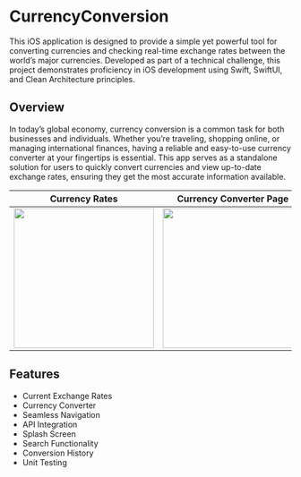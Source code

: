 # CurrencyConversion

This iOS application is designed to provide a simple yet powerful tool for converting currencies and checking real-time exchange rates between the world’s major currencies. Developed as part of a technical challenge, this project demonstrates proficiency in iOS development using Swift, SwiftUI, and Clean Architecture principles.

## Overview

In today’s global economy, currency conversion is a common task for both businesses and individuals. Whether you’re traveling, shopping online, or managing international finances, having a reliable and easy-to-use currency converter at your fingertips is essential. This app serves as a standalone solution for users to quickly convert currencies and view up-to-date exchange rates, ensuring they get the most accurate information available.

| Currency Rates  | Currency Converter Page |
| ------------- | ------------- |
| <img src="https://github.com/user-attachments/assets/46ed1e68-1622-43c7-b62f-36cde7d5d811" width="250"> | <img src="https://github.com/user-attachments/assets/65e83224-e948-4a06-a8dc-f65b5cb4d81a" width="250">

## Features

* Current Exchange Rates
* Currency Converter
* Seamless Navigation
* API Integration
* Splash Screen
* Search Functionality
* Conversion History
* Unit Testing
